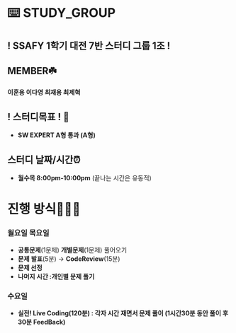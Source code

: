 # ⌨️ STUDY_GROUP

## ! **SSAFY 1학기 대전 7반 스터디 그룹 1조 !**

## MEMBER☘️

**이훈용 이다영 최재용 최제혁**

## ! 스터디**목표 !** 💯
- **SW EXPERT A형 통과 (A형)**

## 스터디 날짜/시간⏰

- **월수목 8:00pm-10:00pm** (끝나는 시간은 유동적)

# 진행 방식🧑🏻‍💻

### 월요일 목요일

- **공통문제**(1문제) **개별문제**(1문제) 풀어오기
- **문제** **발표**(5분) → **CodeReview**(15분)
- **문제 선정**
- **나머지 시간 :개인별 문제 풀기**

### 수요일

- **실전! Live Coding(120분) : 각자 시간 재면서 문제 풀이 (1시간30분 동안 풀이 후 30분 FeedBack)**
